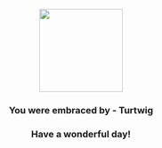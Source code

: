 <p align="center">
    <img src="https://raw.githubusercontent.com/PokeAPI/sprites/master/sprites/pokemon/387.png" width="150" height="150">
</p>
<h3 align="center">You were embraced by - <b>Turtwig</b></h3>
<h3 align="center">Have a wonderful day!</h3>
